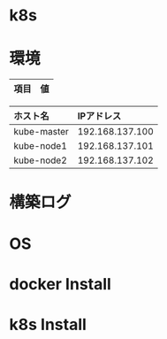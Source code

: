 # k8s
# 環境
|項目|値|
|:---|:---|

|ホスト名|IPアドレス|
|:---|:---|
|kube-master|192.168.137.100|
|kube-node1|192.168.137.101|
|kube-node2|192.168.137.102|
# 構築ログ
# OS
# docker Install
# k8s Install
